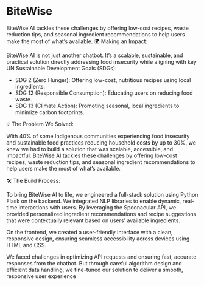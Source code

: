 # BiteWise
BiteWise AI tackles these challenges by offering low-cost recipes, waste reduction tips, and seasonal ingredient recommendations to help users make the most of what’s available.
🌍 Making an Impact:

BiteWise AI is not just another chatbot. It’s a scalable, sustainable, and practical solution directly addressing food insecurity while aligning with key UN Sustainable Development Goals (SDGs):

- SDG 2 (Zero Hunger): Offering low-cost, nutritious recipes using local ingredients.
- SDG 12 (Responsible Consumption): Educating users on reducing food waste.
- SDG 13 (Climate Action): Promoting seasonal, local ingredients to minimize carbon footprints.

💡 The Problem We Solved:

With 40% of some Indigenous communities experiencing food insecurity and sustainable food practices reducing household costs by up to 30%, we knew we had to build a solution that was scalable, accessible, and impactful. BiteWise AI tackles these challenges by offering low-cost recipes, waste reduction tips, and seasonal ingredient recommendations to help users make the most of what’s available.

🛠️ The Build Process:

To bring BiteWise AI to life, we engineered a full-stack solution using Python Flask on the backend. We integrated NLP libraries to enable dynamic, real-time interactions with users. By leveraging the Spoonacular API, we provided personalized ingredient recommendations and recipe suggestions that were contextually relevant based on users' available ingredients. 

On the frontend, we created a user-friendly interface with a clean, responsive design, ensuring seamless accessibility across devices using HTML and CSS. 

We faced challenges in optimizing API requests and ensuring fast, accurate responses from the chatbot. But through careful algorithm design and efficient data handling, we fine-tuned our solution to deliver a smooth, responsive user experience
